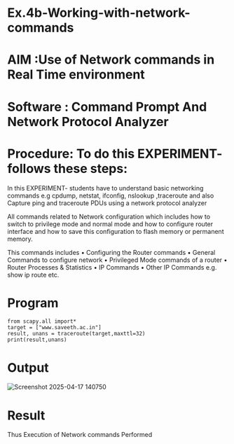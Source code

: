 # Ex.4b-Working-with-network-commands

# AIM :Use of Network commands in Real Time environment
# Software : Command Prompt And Network Protocol Analyzer
# Procedure: To do this EXPERIMENT- follows these steps:
In this EXPERIMENT- students have to understand basic networking commands e.g cpdump, netstat, ifconfig, nslookup ,traceroute and also Capture ping and traceroute PDUs using a network protocol analyzer

All commands related to Network configuration which includes how to switch to privilege mode
and normal mode and how to configure router interface and how to save this configuration to
flash memory or permanent memory.

This commands includes
• Configuring the Router commands
• General Commands to configure network
• Privileged Mode commands of a router
• Router Processes & Statistics
• IP Commands
• Other IP Commands e.g. show ip route etc.

# Program
```
from scapy.all import*
target = ["www.saveeth.ac.in"]
result, unans = traceroute(target,maxttl=32)
print(result,unans)

```
# Output
![Screenshot 2025-04-17 140750](https://github.com/user-attachments/assets/b290dafa-133f-47c2-a7a0-e2664bd42203)

# Result
Thus Execution of Network commands Performed
